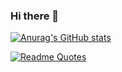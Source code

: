 ### Hi there 👋

<!--
**LahousseBram/LahousseBram** is a ✨ _special_ ✨ repository because its `README.md` (this file) appears on your GitHub profile.

Here are some ideas to get you started:

- 🔭 I’m currently working on ...
- 🌱 I’m currently learning Javacript
- 💬 Ask me about ...
- 📫 How to reach me: ...
-->

[![Anurag's GitHub stats](https://github-readme-stats.vercel.app/api?username=LahousseBram)](https://github.com/anuraghazra/github-readme-stats)

[![Readme Quotes](https://quotes-github-readme.vercel.app/api?type=horizontal&theme=dark)](https://github.com/piyushsuthar/github-readme-quotes)


